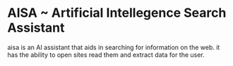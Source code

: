 # AISA ~ Artificial Intellegence Search Assistant

aisa is an AI assistant that aids in searching for information on the web. it has the ability to open sites read them and extract data for the user.